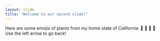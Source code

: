 ```yaml
---
layout: slide
title: "Welcome to our second slide!"
---
```

Here are some emojis of plants from my home state of California:
:cactus: :herb:  :palm_tree:  :evergreen_tree:
Use the left arrow to go back!

